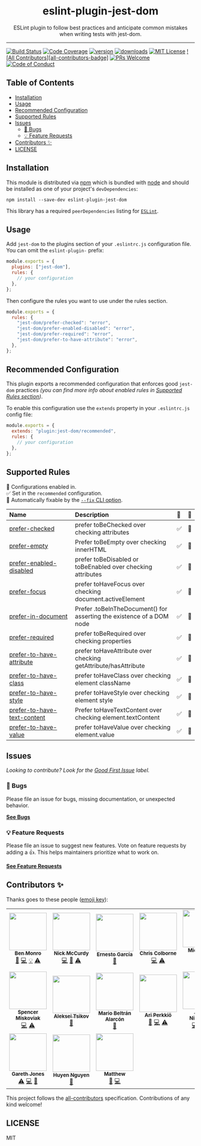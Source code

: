 <div align="center">
<h1>eslint-plugin-jest-dom</h1>

<p>ESLint plugin to follow best practices and anticipate common mistakes when writing tests with jest-dom.</p>
</div>

---

<!-- prettier-ignore-start -->
[![Build Status][build-badge]][build]
[![Code Coverage][coverage-badge]][coverage]
[![version][version-badge]][package]
[![downloads][downloads-badge]][npmtrends]
[![MIT License][license-badge]][license]
[![All Contributors][all-contributors-badge]](#contributors-)
[![PRs Welcome][prs-badge]][prs]
[![Code of Conduct][coc-badge]][coc]
<!-- prettier-ignore-end -->

## Table of Contents

<!-- START doctoc generated TOC please keep comment here to allow auto update -->
<!-- DON'T EDIT THIS SECTION, INSTEAD RE-RUN doctoc TO UPDATE -->

- [Installation](#installation)
- [Usage](#usage)
- [Recommended Configuration](#recommended-configuration)
- [Supported Rules](#supported-rules)
- [Issues](#issues)
  - [🐛 Bugs](#-bugs)
  - [💡 Feature Requests](#-feature-requests)
- [Contributors ✨](#contributors-)
- [LICENSE](#license)

<!-- END doctoc generated TOC please keep comment here to allow auto update -->

## Installation

This module is distributed via [npm][npm] which is bundled with [node][node] and
should be installed as one of your project's `devDependencies`:

```
npm install --save-dev eslint-plugin-jest-dom
```

This library has a required `peerDependencies` listing for [`ESLint`](https://eslint.org/).

## Usage

Add `jest-dom` to the plugins section of your `.eslintrc.js` configuration file.
You can omit the `eslint-plugin-` prefix:

```javascript
module.exports = {
  plugins: ["jest-dom"],
  rules: {
    // your configuration
  },
};
```

Then configure the rules you want to use under the rules section.

```javascript
module.exports = {
  rules: {
    "jest-dom/prefer-checked": "error",
    "jest-dom/prefer-enabled-disabled": "error",
    "jest-dom/prefer-required": "error",
    "jest-dom/prefer-to-have-attribute": "error",
  },
};
```

## Recommended Configuration

This plugin exports a recommended configuration that enforces good `jest-dom`
practices _(you can find more info about enabled rules in
[Supported Rules section](#supported-rules))_.

To enable this configuration use the `extends` property in your `.eslintrc.js`
config file:

```javascript
module.exports = {
  extends: "plugin:jest-dom/recommended",
  rules: {
    // your configuration
  },
};
```

## Supported Rules

<!-- begin auto-generated rules list -->

💼 Configurations enabled in.\
✅ Set in the `recommended` configuration.\
🔧 Automatically fixable by the [`--fix` CLI option](https://eslint.org/docs/user-guide/command-line-interface#--fix).

| Name                                                                     | Description                                                           | 💼 | 🔧 |
| :----------------------------------------------------------------------- | :-------------------------------------------------------------------- | :- | :- |
| [prefer-checked](docs/rules/prefer-checked.md)                           | prefer toBeChecked over checking attributes                           | ✅  | 🔧 |
| [prefer-empty](docs/rules/prefer-empty.md)                               | Prefer toBeEmpty over checking innerHTML                              | ✅  | 🔧 |
| [prefer-enabled-disabled](docs/rules/prefer-enabled-disabled.md)         | prefer toBeDisabled or toBeEnabled over checking attributes           | ✅  | 🔧 |
| [prefer-focus](docs/rules/prefer-focus.md)                               | prefer toHaveFocus over checking document.activeElement               | ✅  | 🔧 |
| [prefer-in-document](docs/rules/prefer-in-document.md)                   | Prefer .toBeInTheDocument() for asserting the existence of a DOM node | ✅  | 🔧 |
| [prefer-required](docs/rules/prefer-required.md)                         | prefer toBeRequired over checking properties                          | ✅  | 🔧 |
| [prefer-to-have-attribute](docs/rules/prefer-to-have-attribute.md)       | prefer toHaveAttribute over checking  getAttribute/hasAttribute       | ✅  | 🔧 |
| [prefer-to-have-class](docs/rules/prefer-to-have-class.md)               | prefer toHaveClass over checking element className                    | ✅  | 🔧 |
| [prefer-to-have-style](docs/rules/prefer-to-have-style.md)               | prefer toHaveStyle over checking element style                        | ✅  | 🔧 |
| [prefer-to-have-text-content](docs/rules/prefer-to-have-text-content.md) | Prefer toHaveTextContent over checking element.textContent            | ✅  | 🔧 |
| [prefer-to-have-value](docs/rules/prefer-to-have-value.md)               | prefer toHaveValue over checking element.value                        | ✅  | 🔧 |

<!-- end auto-generated rules list -->

## Issues

_Looking to contribute? Look for the [Good First Issue][good-first-issue]
label._

### 🐛 Bugs

Please file an issue for bugs, missing documentation, or unexpected behavior.

[**See Bugs**][bugs]

### 💡 Feature Requests

Please file an issue to suggest new features. Vote on feature requests by adding
a 👍. This helps maintainers prioritize what to work on.

[**See Feature Requests**][requests]

## Contributors ✨

Thanks goes to these people ([emoji key][emojis]):

<!-- ALL-CONTRIBUTORS-LIST:START - Do not remove or modify this section -->
<!-- prettier-ignore-start -->
<!-- markdownlint-disable -->
<table>
  <tr>
    <td align="center"><a href="https://github.com/benmonro"><img src="https://avatars3.githubusercontent.com/u/399236?v=4?s=100" width="100px;" alt=""/><br /><sub><b>Ben Monro</b></sub></a><br /><a href="https://github.com/testing-library/eslint-plugin-jest-dom/commits?author=benmonro" title="Documentation">📖</a> <a href="https://github.com/testing-library/eslint-plugin-jest-dom/commits?author=benmonro" title="Code">💻</a> <a href="#example-benmonro" title="Examples">💡</a> <a href="https://github.com/testing-library/eslint-plugin-jest-dom/commits?author=benmonro" title="Tests">⚠️</a></td>
    <td align="center"><a href="https://nickmccurdy.com/"><img src="https://avatars0.githubusercontent.com/u/927220?v=4?s=100" width="100px;" alt=""/><br /><sub><b>Nick McCurdy</b></sub></a><br /><a href="https://github.com/testing-library/eslint-plugin-jest-dom/commits?author=nickmccurdy" title="Code">💻</a> <a href="https://github.com/testing-library/eslint-plugin-jest-dom/commits?author=nickmccurdy" title="Documentation">📖</a> <a href="https://github.com/testing-library/eslint-plugin-jest-dom/commits?author=nickmccurdy" title="Tests">⚠️</a></td>
    <td align="center"><a href="https://twitter.com/gnapse"><img src="https://avatars0.githubusercontent.com/u/15199?v=4?s=100" width="100px;" alt=""/><br /><sub><b>Ernesto García</b></sub></a><br /><a href="https://github.com/testing-library/eslint-plugin-jest-dom/commits?author=gnapse" title="Documentation">📖</a></td>
    <td align="center"><a href="https://chriscolborne.com"><img src="https://avatars2.githubusercontent.com/u/101371?v=4?s=100" width="100px;" alt=""/><br /><sub><b>Chris Colborne</b></sub></a><br /><a href="https://github.com/testing-library/eslint-plugin-jest-dom/commits?author=zorfling" title="Code">💻</a> <a href="https://github.com/testing-library/eslint-plugin-jest-dom/commits?author=zorfling" title="Tests">⚠️</a></td>
    <td align="center"><a href="https://michaeldeboey.be"><img src="https://avatars3.githubusercontent.com/u/6643991?v=4?s=100" width="100px;" alt=""/><br /><sub><b>Michaël De Boey</b></sub></a><br /><a href="https://github.com/testing-library/eslint-plugin-jest-dom/commits?author=MichaelDeBoey" title="Code">💻</a></td>
    <td align="center"><a href="http://gerritalex.de"><img src="https://avatars1.githubusercontent.com/u/29307652?v=4?s=100" width="100px;" alt=""/><br /><sub><b>Gerrit Alex</b></sub></a><br /><a href="https://github.com/testing-library/eslint-plugin-jest-dom/commits?author=ljosberinn" title="Code">💻</a> <a href="https://github.com/testing-library/eslint-plugin-jest-dom/commits?author=ljosberinn" title="Tests">⚠️</a> <a href="https://github.com/testing-library/eslint-plugin-jest-dom/commits?author=ljosberinn" title="Documentation">📖</a> <a href="https://github.com/testing-library/eslint-plugin-jest-dom/issues?q=author%3Aljosberinn" title="Bug reports">🐛</a></td>
    <td align="center"><a href="http://ololos.space/"><img src="https://avatars1.githubusercontent.com/u/3940079?v=4?s=100" width="100px;" alt=""/><br /><sub><b>Andrey Los</b></sub></a><br /><a href="https://github.com/testing-library/eslint-plugin-jest-dom/issues?q=author%3ARIP21" title="Bug reports">🐛</a></td>
  </tr>
  <tr>
    <td align="center"><a href="https://skovy.dev"><img src="https://avatars1.githubusercontent.com/u/5247455?v=4?s=100" width="100px;" alt=""/><br /><sub><b>Spencer Miskoviak</b></sub></a><br /><a href="https://github.com/testing-library/eslint-plugin-jest-dom/commits?author=skovy" title="Code">💻</a> <a href="https://github.com/testing-library/eslint-plugin-jest-dom/commits?author=skovy" title="Tests">⚠️</a></td>
    <td align="center"><a href="https://github.com/atsikov"><img src="https://avatars3.githubusercontent.com/u/1422928?v=4?s=100" width="100px;" alt=""/><br /><sub><b>Aleksei Tsikov</b></sub></a><br /><a href="https://github.com/testing-library/eslint-plugin-jest-dom/issues?q=author%3Aatsikov" title="Bug reports">🐛</a></td>
    <td align="center"><a href="https://mario.dev"><img src="https://avatars1.githubusercontent.com/u/2677072?v=4?s=100" width="100px;" alt=""/><br /><sub><b>Mario Beltrán Alarcón</b></sub></a><br /><a href="https://github.com/testing-library/eslint-plugin-jest-dom/commits?author=Belco90" title="Documentation">📖</a></td>
    <td align="center"><a href="https://codepen.io/ariperkkio/"><img src="https://avatars2.githubusercontent.com/u/14806298?v=4?s=100" width="100px;" alt=""/><br /><sub><b>Ari Perkkiö</b></sub></a><br /><a href="https://github.com/testing-library/eslint-plugin-jest-dom/issues?q=author%3AAriPerkkio" title="Bug reports">🐛</a> <a href="https://github.com/testing-library/eslint-plugin-jest-dom/commits?author=AriPerkkio" title="Code">💻</a> <a href="https://github.com/testing-library/eslint-plugin-jest-dom/commits?author=AriPerkkio" title="Tests">⚠️</a></td>
    <td align="center"><a href="http://www.antn.se"><img src="https://avatars0.githubusercontent.com/u/785676?v=4?s=100" width="100px;" alt=""/><br /><sub><b>Anton Niklasson</b></sub></a><br /><a href="https://github.com/testing-library/eslint-plugin-jest-dom/commits?author=AntonNiklasson" title="Code">💻</a> <a href="https://github.com/testing-library/eslint-plugin-jest-dom/commits?author=AntonNiklasson" title="Tests">⚠️</a> <a href="https://github.com/testing-library/eslint-plugin-jest-dom/commits?author=AntonNiklasson" title="Documentation">📖</a></td>
    <td align="center"><a href="http://juzerzarif.com"><img src="https://avatars3.githubusercontent.com/u/22772637?v=4?s=100" width="100px;" alt=""/><br /><sub><b>Juzer Zarif</b></sub></a><br /><a href="https://github.com/testing-library/eslint-plugin-jest-dom/commits?author=juzerzarif" title="Code">💻</a> <a href="https://github.com/testing-library/eslint-plugin-jest-dom/commits?author=juzerzarif" title="Tests">⚠️</a> <a href="https://github.com/testing-library/eslint-plugin-jest-dom/issues?q=author%3Ajuzerzarif" title="Bug reports">🐛</a></td>
    <td align="center"><a href="http://everlong.org/"><img src="https://avatars.githubusercontent.com/u/454175?v=4?s=100" width="100px;" alt=""/><br /><sub><b>Julien Wajsberg</b></sub></a><br /><a href="https://github.com/testing-library/eslint-plugin-jest-dom/commits?author=julienw" title="Code">💻</a> <a href="https://github.com/testing-library/eslint-plugin-jest-dom/commits?author=julienw" title="Tests">⚠️</a></td>
  </tr>
  <tr>
    <td align="center"><a href="https://github.com/G-Rath"><img src="https://avatars.githubusercontent.com/u/3151613?v=4?s=100" width="100px;" alt=""/><br /><sub><b>Gareth Jones</b></sub></a><br /><a href="https://github.com/testing-library/eslint-plugin-jest-dom/commits?author=G-Rath" title="Tests">⚠️</a> <a href="https://github.com/testing-library/eslint-plugin-jest-dom/commits?author=G-Rath" title="Code">💻</a> <a href="https://github.com/testing-library/eslint-plugin-jest-dom/issues?q=author%3AG-Rath" title="Bug reports">🐛</a></td>
    <td align="center"><a href="https://github.com/huyenltnguyen"><img src="https://avatars.githubusercontent.com/u/25715018?v=4?s=100" width="100px;" alt=""/><br /><sub><b>Huyen Nguyen</b></sub></a><br /><a href="https://github.com/testing-library/eslint-plugin-jest-dom/commits?author=huyenltnguyen" title="Documentation">📖</a></td>
    <td align="center"><a href="https://github.com/mdotwills"><img src="https://avatars.githubusercontent.com/u/5505611?v=4?s=100" width="100px;" alt=""/><br /><sub><b>Matthew</b></sub></a><br /><a href="https://github.com/testing-library/eslint-plugin-jest-dom/issues?q=author%3Amdotwills" title="Bug reports">🐛</a> <a href="https://github.com/testing-library/eslint-plugin-jest-dom/commits?author=mdotwills" title="Code">💻</a></td>
  </tr>
</table>

<!-- markdownlint-restore -->
<!-- prettier-ignore-end -->

<!-- ALL-CONTRIBUTORS-LIST:END -->

This project follows the [all-contributors][all-contributors] specification.
Contributions of any kind welcome!

## LICENSE

MIT

<!-- prettier-ignore-start -->
[npm]: https://www.npmjs.com
[node]: https://nodejs.org
[build-badge]: https://img.shields.io/github/workflow/status/testing-library/eslint-plugin-jest-dom/validate?logo=github&style=flat-square
[build]: https://github.com/testing-library/eslint-plugin-jest-dom/actions?query=workflow%3Avalidate
[coverage-badge]: https://img.shields.io/codecov/c/github/testing-library/eslint-plugin-jest-dom.svg?style=flat-square
[coverage]: https://codecov.io/github/testing-library/eslint-plugin-jest-dom
[version-badge]: https://img.shields.io/npm/v/eslint-plugin-jest-dom.svg?style=flat-square
[package]: https://www.npmjs.com/package/eslint-plugin-jest-dom
[downloads-badge]: https://img.shields.io/npm/dm/eslint-plugin-jest-dom.svg?style=flat-square
[npmtrends]: http://www.npmtrends.com/eslint-plugin-jest-dom
[license-badge]: https://img.shields.io/npm/l/eslint-plugin-jest-dom.svg?style=flat-square
[license]: https://github.com/testing-library/eslint-plugin-jest-dom/blob/main/LICENSE
[prs-badge]: https://img.shields.io/badge/PRs-welcome-brightgreen.svg?style=flat-square
[prs]: http://makeapullrequest.com
[coc-badge]: https://img.shields.io/badge/code%20of-conduct-ff69b4.svg?style=flat-square
[coc]: https://github.com/testing-library/eslint-plugin-jest-dom/blob/main/other/CODE_OF_CONDUCT.md
[emojis]: https://github.com/all-contributors/all-contributors#emoji-key
[all-contributors]: https://github.com/all-contributors/all-contributors
[bugs]: https://github.com/testing-library/eslint-plugin-jest-dom/issues?utf8=%E2%9C%93&q=is%3Aissue+is%3Aopen+sort%3Acreated-desc+label%3Abug
[requests]: https://github.com/testing-library/eslint-plugin-jest-dom/issues?utf8=%E2%9C%93&q=is%3Aissue+is%3Aopen+sort%3Areactions-%2B1-desc+label%3Aenhancement
[good-first-issue]: https://github.com/testing-library/eslint-plugin-jest-dom/issues?utf8=%E2%9C%93&q=is%3Aissue+is%3Aopen+sort%3Areactions-%2B1-desc+label%3Aenhancement+label%3A%22good+first+issue%22
<!-- prettier-ignore-end -->
